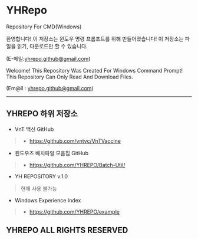 # YHRepo
Repository For CMD(Windows)

환영합니다!
이 저장소는 윈도우 명령 프롬프트를 위해 만들어졌습니다!
이 저장소는 파일을 읽기, 다운로드만 할 수 있습니다.

(E-메일:yhrepo.github@gmail.com)


Welcome!
This Repository Was Created For Windows Command Prompt!
This Repository Can Only Read And Download Files.

(Em@il : yhrepo.github@gmail.com)

- - -

## YHREPO 하위 저장소
- VnT 백신 GitHub
>  - <https://github.com/vntvc/VnTVaccine>

* 윈도우즈 배치파일 모음집 GitHub
>  * <https://github.com/YHREPO/Batch-Util/>

- YH REPOSITORY v.1.0
>  현재 사용 불가능

* Windows Experience Index
>  * <https://github.com/YHREPO/example>

**YHREPO ALL RIGHTS RESERVED**
---



